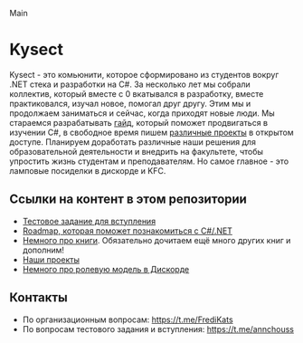 Main
# Kysect

Kysect - это комьюнити, которое сформировано из студентов вокруг .NET стека и разработки на C#. За несколько лет мы собрали коллектив, который вместе с 0 вкатывался в разработку, вместе практиковался, изучал новое, помогал друг другу. Этим мы и продолжаем заниматься и сейчас, когда приходят новые люди. Мы стараемся разрабатывать [гайд](/roadmap/csharp.md), который поможет продвигаться в изучении C#, в свободное время пишем [различные проекты](/projects.md) в открытом доступе. Планируем доработать различные наши решения для образовательной деятельности и внедрить на факультете, чтобы упростить жизнь студентам и преподавателям. Но самое главное - это ламповые посиделки в дискорде и KFC.

## Ссылки на контент в этом репозитории

- [Тестовое задание для вступления](intro-task.md)
- [Roadmap, которая поможет познакомиться с C#/.NET](/roadmap/csharp.md)
- [Немного про книги](material/books.md). Обязательно дочитаем ещё много других книг и дополним!
- [Наши проекты](/projects.md)
- [Немного про ролевую модель в Дискорде](/discord-roles.md)

## Контакты

- По организационным вопросам: https://t.me/FrediKats
- По вопросам тестового задания и вступления: https://t.me/annchouss

